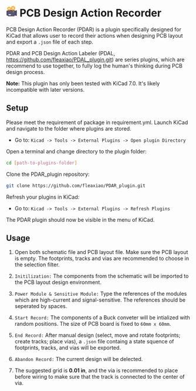 # ![icon](icon.png) PCB Design Action Recorder 

PCB Design Action Recorder (PDAR) is a plugin specifically designed for KiCad that allows user to record their actions when designing PCB layout and export a `.json` file of each step.

PDAR and PCB Design Action Labeler (PDAL, https://github.com/fleaxiao/PDAL_plugin.git) are series plugins, which are recommend to use together, to fully log the human's thinking during PCB design process.

 **Note:** This plugin has only been tested with KiCad 7.0. It's likely incompatible with later versions.

## Setup

Please meet the requirement of package in requirement.yml. Launch KiCad and navigate to the folder where plugins are stored.
- Go to: `Kicad -> Tools -> External Plugins -> Open plugin Directory`

Open a terminal and change directory to the plugin folder:
```bash
cd [path-to-plugins-folder]
```

Clone the PDAR_plugin repository:
```bash
git clone https://github.com/fleaxiao/PDAR_plugin.git
```

Refresh your plugins in KiCad:
- Go to: `Kicad -> Tools -> External Plugins -> Refresh Plugins`

The PDAR plugin should now be visible in the menu of KiCad.

## Usage

1. Open both schematic file and PCB layout file. Make sure the PCB layout is empty. The footprints, tracks and vias are recommended to choose in the selection filter.

2. `Initilization:`  The components from the schematic will be imported to the PCB layout design environment. 

3. `Power Module & Sensitive Module:` Type the references of the modules which are high-current and signal-sensitive. The references should be seperated by spaces.

4. `Start Record:` The components of a Buck conveter will be intialized with random positions. The size of PCB board is fixed to `60mm x 60mm`.

5. `End Record:` After manual design (select, move and rotate footprints; create tracks; place vias), a `.json` file containg a state squence of footprints, tracks, and vias will be exported.

6. `Abandon Record:` The current design will be delected.

7. The suggested grid is **0.01 in**, and the via is recommended to place before wiring to make sure that the track is connected to the center of via.